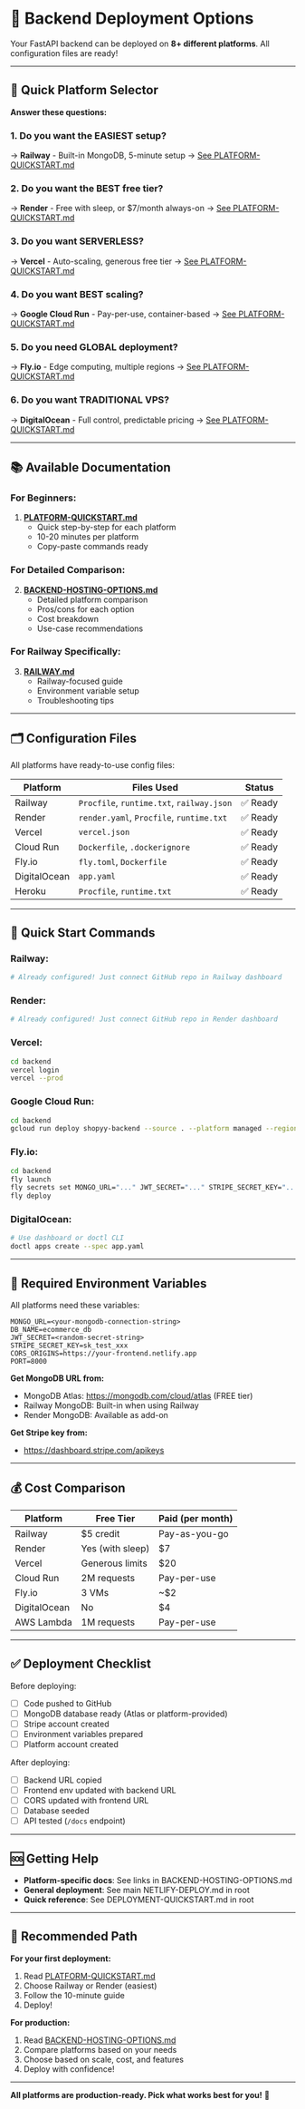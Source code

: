# 🔧 Backend Deployment Options

Your FastAPI backend can be deployed on **8+ different platforms**. All configuration files are ready!

---

## 🎯 Quick Platform Selector

**Answer these questions:**

### 1. Do you want the EASIEST setup?
→ **Railway** - Built-in MongoDB, 5-minute setup
→ [See PLATFORM-QUICKSTART.md](./PLATFORM-QUICKSTART.md#option-1-railway)

### 2. Do you want the BEST free tier?
→ **Render** - Free with sleep, or $7/month always-on
→ [See PLATFORM-QUICKSTART.md](./PLATFORM-QUICKSTART.md#option-2-render)

### 3. Do you want SERVERLESS?
→ **Vercel** - Auto-scaling, generous free tier
→ [See PLATFORM-QUICKSTART.md](./PLATFORM-QUICKSTART.md#option-3-vercel)

### 4. Do you want BEST scaling?
→ **Google Cloud Run** - Pay-per-use, container-based
→ [See PLATFORM-QUICKSTART.md](./PLATFORM-QUICKSTART.md#option-4-google-cloud-run)

### 5. Do you need GLOBAL deployment?
→ **Fly.io** - Edge computing, multiple regions
→ [See PLATFORM-QUICKSTART.md](./PLATFORM-QUICKSTART.md#option-5-flyio)

### 6. Do you want TRADITIONAL VPS?
→ **DigitalOcean** - Full control, predictable pricing
→ [See PLATFORM-QUICKSTART.md](./PLATFORM-QUICKSTART.md#option-6-digitalocean)

---

## 📚 Available Documentation

### For Beginners:
1. **[PLATFORM-QUICKSTART.md](./PLATFORM-QUICKSTART.md)** 
   - Quick step-by-step for each platform
   - 10-20 minutes per platform
   - Copy-paste commands ready

### For Detailed Comparison:
2. **[BACKEND-HOSTING-OPTIONS.md](./BACKEND-HOSTING-OPTIONS.md)**
   - Detailed platform comparison
   - Pros/cons for each option
   - Cost breakdown
   - Use-case recommendations

### For Railway Specifically:
3. **[RAILWAY.md](./RAILWAY.md)**
   - Railway-focused guide
   - Environment variable setup
   - Troubleshooting tips

---

## 🗂️ Configuration Files

All platforms have ready-to-use config files:

| Platform | Files Used | Status |
|----------|------------|--------|
| Railway | `Procfile`, `runtime.txt`, `railway.json` | ✅ Ready |
| Render | `render.yaml`, `Procfile`, `runtime.txt` | ✅ Ready |
| Vercel | `vercel.json` | ✅ Ready |
| Cloud Run | `Dockerfile`, `.dockerignore` | ✅ Ready |
| Fly.io | `fly.toml`, `Dockerfile` | ✅ Ready |
| DigitalOcean | `app.yaml` | ✅ Ready |
| Heroku | `Procfile`, `runtime.txt` | ✅ Ready |

---

## 🚀 Quick Start Commands

### Railway:
```bash
# Already configured! Just connect GitHub repo in Railway dashboard
```

### Render:
```bash
# Already configured! Just connect GitHub repo in Render dashboard
```

### Vercel:
```bash
cd backend
vercel login
vercel --prod
```

### Google Cloud Run:
```bash
cd backend
gcloud run deploy shopyy-backend --source . --platform managed --region us-central1 --allow-unauthenticated
```

### Fly.io:
```bash
cd backend
fly launch
fly secrets set MONGO_URL="..." JWT_SECRET="..." STRIPE_SECRET_KEY="..."
fly deploy
```

### DigitalOcean:
```bash
# Use dashboard or doctl CLI
doctl apps create --spec app.yaml
```

---

## 🔑 Required Environment Variables

All platforms need these variables:

```env
MONGO_URL=<your-mongodb-connection-string>
DB_NAME=ecommerce_db
JWT_SECRET=<random-secret-string>
STRIPE_SECRET_KEY=sk_test_xxx
CORS_ORIGINS=https://your-frontend.netlify.app
PORT=8000
```

**Get MongoDB URL from:**
- MongoDB Atlas: https://mongodb.com/cloud/atlas (FREE tier)
- Railway MongoDB: Built-in when using Railway
- Render MongoDB: Available as add-on

**Get Stripe key from:**
- https://dashboard.stripe.com/apikeys

---

## 💰 Cost Comparison

| Platform | Free Tier | Paid (per month) |
|----------|-----------|------------------|
| Railway | $5 credit | Pay-as-you-go |
| Render | Yes (with sleep) | $7 |
| Vercel | Generous limits | $20 |
| Cloud Run | 2M requests | Pay-per-use |
| Fly.io | 3 VMs | ~$2 |
| DigitalOcean | No | $4 |
| AWS Lambda | 1M requests | Pay-per-use |

---

## ✅ Deployment Checklist

Before deploying:
- [ ] Code pushed to GitHub
- [ ] MongoDB database ready (Atlas or platform-provided)
- [ ] Stripe account created
- [ ] Environment variables prepared
- [ ] Platform account created

After deploying:
- [ ] Backend URL copied
- [ ] Frontend env updated with backend URL
- [ ] CORS updated with frontend URL
- [ ] Database seeded
- [ ] API tested (`/docs` endpoint)

---

## 🆘 Getting Help

- **Platform-specific docs**: See links in BACKEND-HOSTING-OPTIONS.md
- **General deployment**: See main NETLIFY-DEPLOY.md in root
- **Quick reference**: See DEPLOYMENT-QUICKSTART.md in root

---

## 🎯 Recommended Path

**For your first deployment:**
1. Read [PLATFORM-QUICKSTART.md](./PLATFORM-QUICKSTART.md)
2. Choose Railway or Render (easiest)
3. Follow the 10-minute guide
4. Deploy!

**For production:**
1. Read [BACKEND-HOSTING-OPTIONS.md](./BACKEND-HOSTING-OPTIONS.md)
2. Compare platforms based on your needs
3. Choose based on scale, cost, and features
4. Deploy with confidence!

---

**All platforms are production-ready. Pick what works best for you!** 🚀
